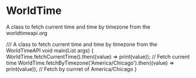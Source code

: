 # WorldTime
A class to fetch current time and time by timezone from the worldtimeapi.org

/// A class to fetch current time and time by timezone from the WorldTimeAPI
 void main(List<String> args) {
   WorldTime.fetchCurrentTime().then((value) => print(value)); // Fetch current time
   WorldTime.fetchByTimezone('America/Chicago').then((value) => print(value)); // Fetch by currret of America/Chicago
 }
